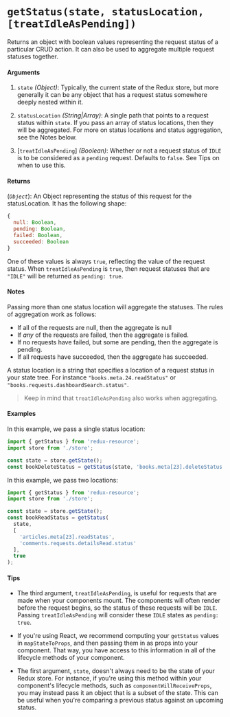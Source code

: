 # `getStatus(state, statusLocation, [treatIdleAsPending])`

Returns an object with boolean values representing the request status of a
particular CRUD action. It can also be used to aggregate multiple request
statuses together.

#### Arguments

1. `state` *(Object)*: Typically, the current state of the Redux store, but
  more generally it can be any object that has a request status somewhere deeply
  nested within it.

3. `statusLocation` *(String|Array)*: A single path that points to a request
  status within `state`. If you pass an array of status locations, then they
  will be aggregated. For more on status locations and status aggregation, see
  the Notes below.

4. [`treatIdleAsPending`] *(Boolean)*: Whether or not a request status of `IDLE` is
  to be considered as a `pending` request. Defaults to `false`. See Tips on
  when to use this.

#### Returns

(*`Object`*): An Object representing the status of this request for the
  statusLocation. It has the following shape:

  ```js
  {
    null: Boolean,
    pending: Boolean,
    failed: Boolean,
    succeeded: Boolean
  }
  ```

  One of these values is always `true`, reflecting the value of the request
  status. When `treatIdleAsPending` is `true`, then request statuses that are
  `"IDLE"` will be returned as `pending: true`.

#### Notes

Passing more than one status location will aggregate the statuses. The rules of
aggregation work as follows:

- If all of the requests are null, then the aggregate is null
- If *any* of the requests are failed, then the aggregate is failed.
- If no requests have failed, but some are pending, then the aggregate is pending.
- If all requests have succeeded, then the aggregate has succeeded.

A status location is a string that specifies a location of a request status in
your state tree. For instance `"books.meta.24.readStatus"` or
`"books.requests.dashboardSearch.status"`.

> Keep in mind that `treatIdleAsPending` also works when aggregating.

#### Examples

In this example, we pass a single status location:

```js
import { getStatus } from 'redux-resource';
import store from './store';

const state = store.getState();
const bookDeleteStatus = getStatus(state, 'books.meta[23].deleteStatus');
```

In this example, we pass two locations:

```js
import { getStatus } from 'redux-resource';
import store from './store';

const state = store.getState();
const bookReadStatus = getStatus(
  state,
  [
    'articles.meta[23].readStatus',
    'comments.requests.detailsRead.status'
  ],
  true
);
```

#### Tips

- The third argument, `treatIdleAsPending`, is useful for requests that are made when
  your components mount. The components will often render before the request
  begins, so the status of these requests will be `IDLE`. Passing `treatIdleAsPending`
  will consider these `IDLE` states as `pending: true`.

- If you're using React, we recommend computing your `getStatus` values in
  `mapStateToProps`, and then passing them in as props into your component. That
  way, you have access to this information in all of the lifecycle methods of
  your component.

- The first argument, `state`, doesn't always need to be the state of your
  Redux store. For instance, if you're using this method within your component's
  lifecycle methods, such as `componentWillReceiveProps`, you may instead pass
  it an object that is a subset of the state. This can be useful when you're
  comparing a previous status against an upcoming status.
